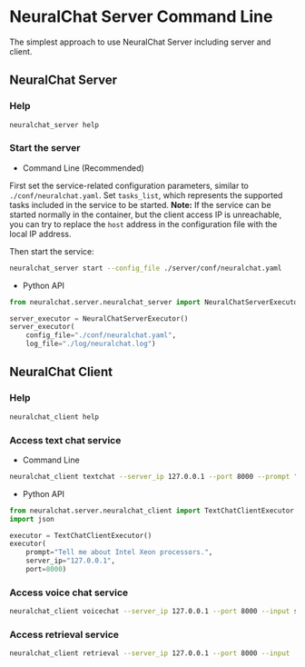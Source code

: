 # NeuralChat Server Command Line

The simplest approach to use NeuralChat Server including server and client.

## NeuralChat Server
### Help
```bash
neuralchat_server help
```
### Start the server
- Command Line (Recommended)

First set the service-related configuration parameters, similar to `./conf/neuralchat.yaml`. Set `tasks_list`, which represents the supported tasks included in the service to be started.
**Note:** If the service can be started normally in the container, but the client access IP is unreachable, you can try to replace the `host` address in the configuration file with the local IP address.

Then start the service:
```bash
neuralchat_server start --config_file ./server/conf/neuralchat.yaml
```

- Python API
```python
from neuralchat.server.neuralchat_server import NeuralChatServerExecutor

server_executor = NeuralChatServerExecutor()
server_executor(
    config_file="./conf/neuralchat.yaml", 
    log_file="./log/neuralchat.log")
```

## NeuralChat Client

### Help
```bash
neuralchat_client help
```
### Access text chat service

- Command Line
```bash
neuralchat_client textchat --server_ip 127.0.0.1 --port 8000 --prompt "Tell me about Intel Xeon processors."
```

- Python API
```python
from neuralchat.server.neuralchat_client import TextChatClientExecutor
import json

executor = TextChatClientExecutor()
executor(
    prompt="Tell me about Intel Xeon processors.",
    server_ip="127.0.0.1",
    port=8000)
```

### Access voice chat service
```bash
neuralchat_client voicechat --server_ip 127.0.0.1 --port 8000 --input say_hello.wav --output response.wav
```

### Access retrieval service
```bash
neuralchat_client retrieval --server_ip 127.0.0.1 --port 8000 --input ./docs/
```
